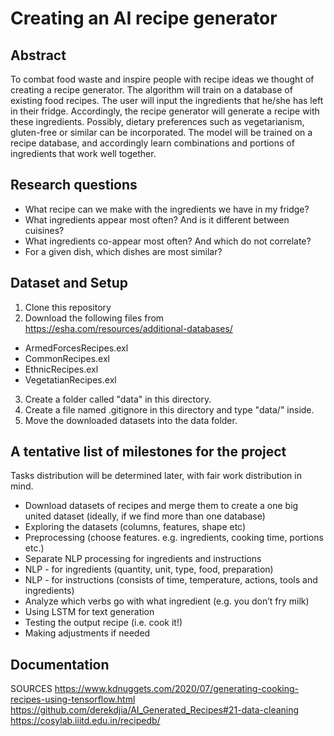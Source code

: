 # Creating an AI recipe generator

## Abstract
To combat food waste and inspire people with recipe ideas we thought of creating a recipe generator. The algorithm will train on a database of existing food recipes. The user will input the ingredients that he/she has left in their fridge. Accordingly, the recipe generator will generate a recipe with these ingredients. Possibly, dietary preferences such as vegetarianism, gluten-free or similar can be incorporated. The model will be trained on a recipe database, and accordingly learn combinations and portions of ingredients that work well together. 

 
## Research questions
- What recipe can we make with the ingredients we have in my fridge?
- What ingredients appear most often? And is it different between cuisines?
- What ingredients co-appear most often? And which do not correlate? 
- For a given dish, which dishes are most similar?

## Dataset and Setup
1. Clone this repository
2. Download the following files from https://esha.com/resources/additional-databases/
- ArmedForcesRecipes.exl
- CommonRecipes.exl
- EthnicRecipes.exl
- VegetatianRecipes.exl
3. Create a folder called "data" in this directory.
4. Create a file named .gitignore in this directory and type "data/" inside.
5. Move the downloaded datasets into the data folder.


## A tentative list of milestones for the project
Tasks distribution will be determined later, with fair work distribution in mind.
- Download datasets of recipes and merge them to create a one big united dataset (ideally, if we find more than one database)
- Exploring the datasets (columns, features, shape etc)
- Preprocessing (choose features. e.g. ingredients, cooking time, portions etc.)
- Separate NLP processing for ingredients and instructions
- NLP - for ingredients (quantity, unit, type, food, preparation)
- NLP - for instructions (consists of time, temperature, actions, tools and ingredients)
- Analyze which verbs go with what ingredient (e.g. you don’t fry milk)
- Using LSTM for text generation
- Testing the output recipe (i.e. cook it!)
- Making adjustments if needed 


## Documentation
SOURCES
https://www.kdnuggets.com/2020/07/generating-cooking-recipes-using-tensorflow.html
https://github.com/derekdjia/AI_Generated_Recipes#21-data-cleaning
https://cosylab.iiitd.edu.in/recipedb/ 
